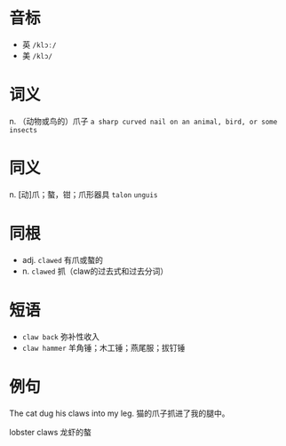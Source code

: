 # 音标

- 英 `/klɔː/`
- 美 `/klɔ/`

# 词义

n. （动物或鸟的）爪子
`a sharp curved nail on an animal, bird, or some insects`

# 同义

n. [动]爪；螯，钳；爪形器具
`talon` `unguis`

# 同根

- adj. `clawed` 有爪或螯的
- n. `clawed` 抓（claw的过去式和过去分词）

# 短语

- `claw back` 弥补性收入
- `claw hammer` 羊角锤；木工锤；燕尾服；拔钉锤

# 例句

The cat dug his claws into my leg.
猫的爪子抓进了我的腿中。

lobster claws
龙虾的螯


